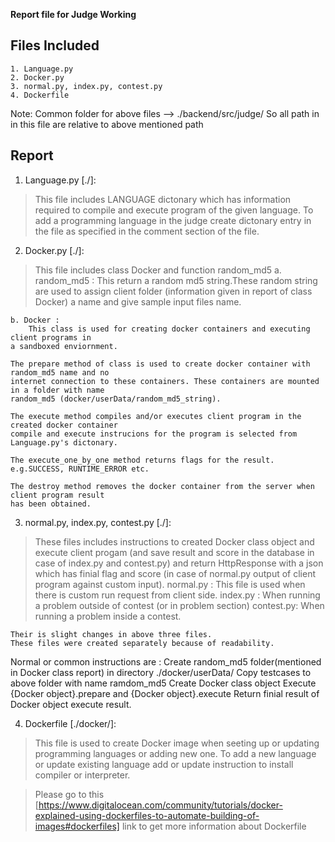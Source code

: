 **Report file for Judge Working**

Files Included
---
	1. Language.py
	2. Docker.py
	3. normal.py, index.py, contest.py
	4. Dockerfile

Note: Common folder for above files --> ./backend/src/judge/
So all path in in this file are relative to above mentioned path

Report
---
1. Language.py [./]:
>	This file includes LANGUAGE dictonary which has information required to compile and execute
program of the given language.
>	To add a programming language in the judge create dictonary entry in the file as specified
in the comment section of the file.

2. Docker.py [./]:
>	This file includes class Docker and function random_md5
	a. random_md5 :
		This return a random md5 string.These random string are used to assign client folder
	(information given in report of class Docker) a name and give sample input files name.

	b. Docker :
		This class is used for creating docker containers and executing client programs in
	a sandboxed enviornment.
	
	The prepare method of class is used to create docker container with random_md5 name and no
	internet connection to these containers. These containers are mounted in a folder with name
	random_md5 (docker/userData/random_md5_string).
	
	The execute method compiles and/or executes client program in the created docker container
	compile and execute instrucions for the program is selected from Language.py's dictonary.

	The execute_one_by_one method returns flags for the result. e.g.SUCCESS, RUNTIME_ERROR etc.
	
	The destroy method removes the docker container from the server when client program result
	has been obtained.
	
3. normal.py, index.py, contest.py [./]:
>	These files includes instructions to created Docker class object and execute client progam
(and  save  result and  score in  the database in  case of index.py and  contest.py) and  return
HttpResponse with a json which has finial flag and score (in case of normal.py output of client
program against custom input).
	normal.py : This file is used when there is custom run request from client side.
	index.py  : When running a problem outside of contest (or in problem section)
	contest.py: When running a problem inside a contest.
	
	Their is slight changes in above three files.
	These files were created separately because of readability.
Normal or common instructions are :
	Create random_md5 folder(mentioned in Docker class report) in directory ./docker/userData/
	Copy testcases to above folder with name ramdom_md5
	Create Docker class object
	Execute {Docker object}.prepare and {Docker object}.execute
	Return finial result of Docker object execute result.

4. Dockerfile [./docker/]:
>	This file is used to create Docker image when seeting up or updating programming languages
or adding new one.
>	To add a new language or update existing language add or update instruction to install
compiler or interpreter.

>	Please go to this [https://www.digitalocean.com/community/tutorials/docker-explained-using-dockerfiles-to-automate-building-of-images#dockerfiles] link to get more information about Dockerfile

